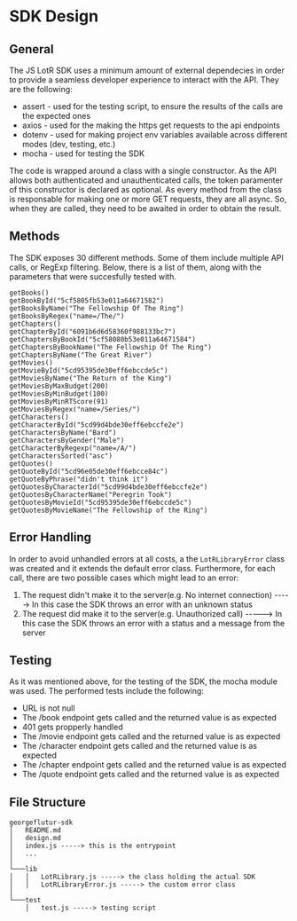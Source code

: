 # SDK Design

## General

The JS LotR SDK uses a minimum amount of external dependecies in order to provide a seamless developer experience to interact with the API.
They are the following:

- assert - used for the testing script, to ensure the results of the calls are the expected ones
- axios - used for the making the https get requests to the api endpoints
- dotenv - used for making project env variables available across different modes (dev, testing, etc.)
- mocha - used for testing the SDK

The code is wrapped around a class with a single constructor. As the API allows both authenticated and unauthenticated calls, the token paramenter of this constructor is declared as optional.
As every method from the class is responsable for making one or more GET requests, they are all async. So, when they are called, they need to be awaited in order to obtain the result.

## Methods

The SDK exposes 30 different methods. Some of them include multiple API calls, or RegExp filtering. Below, there is a list of them, along with the parameters that were succesfully tested with.

```
getBooks()
getBookById("5cf5805fb53e011a64671582")
getBooksByName("The Fellowship Of The Ring")
getBooksByRegex("name=/The/")
getChapters()
getChapterById("6091b6d6d58360f988133bc7")
getChaptersByBookId("5cf58080b53e011a64671584")
getChaptersByBookName("The Fellowship Of The Ring")
getChaptersByName("The Great River")
getMovies()
getMovieById("5cd95395de30eff6ebccde5c")
getMoviesByName("The Return of the King")
getMoviesByMaxBudget(200)
getMoviesByMinBudget(100)
getMoviesByMinRTScore(91)
getMoviesByRegex("name=/Series/")
getCharacters()
getCharacterById("5cd99d4bde30eff6ebccfe2e")
getCharactersByName("Bard")
getCharactersByGender("Male")
getCharacterByRegexp("name=/A/")
getCharactersSorted("asc")
getQuotes()
getQuoteById("5cd96e05de30eff6ebcce84c")
getQuoteByPhrase("didn't think it")
getQuotesByCharacterId("5cd99d4bde30eff6ebccfe2e")
getQuotesByCharacterName("Peregrin Took")
getQuotesByMovieId("5cd95395de30eff6ebccde5c")
getQuotesByMovieName("The Fellowship of the Ring")
```

## Error Handling

In order to avoid unhandled errors at all costs, a the `LotRLibraryError` class was created and it extends the default error class. Furthermore, for each call, there are two possible cases which might lead to an error:

1. The request didn't make it to the server(e.g. No internet connection) -----> In this case the SDK throws an error with an unknown status
2. The request did make it to the server(e.g. Unauthorized call) -----> In this case the SDK throws an error with a status and a message from the server

## Testing

As it was mentioned above, for the testing of the SDK, the mocha module was used. The performed tests include the following:

- URL is not null
- The /book endpoint gets called and the returned value is as expected
- 401 gets propperly handled
- The /movie endpoint gets called and the returned value is as expected
- The /character endpoint gets called and the returned value is as expected
- The /chapter endpoint gets called and the returned value is as expected
- The /quote endpoint gets called and the returned value is as expected

## File Structure

```
georgeflutur-sdk
│   README.md
│   design.md
│   index.js -----> this is the entrypoint
│   ...
│
└───lib
│   │   LotRLibrary.js -----> the class holding the actual SDK
│   │   LotRLibraryError.js -----> the custom error class
│
└───test
    │   test.js -----> testing script
```
